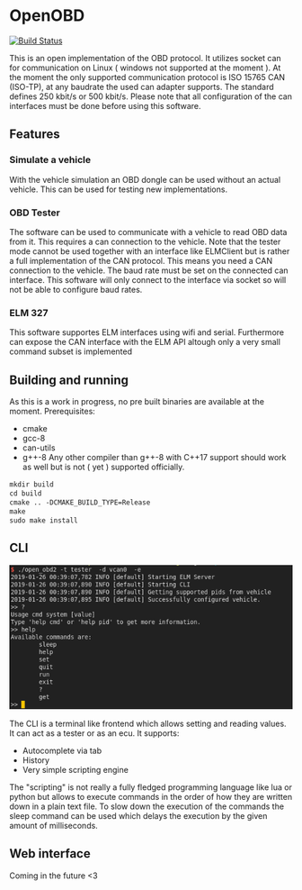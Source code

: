 # OpenOBD
[![Build Status](https://travis-ci.org/alexmohr/OpenOBD.svg?branch=master)](https://travis-ci.org/alexmohr/OpenOBD)

This is an open implementation of the OBD protocol. It utilizes socket can for communication on Linux ( windows not supported at the moment ).
At the moment the only supported communication protocol is ISO 15765 CAN (ISO-TP), at any baudrate the used can adapter supports.
The standard defines 250 kbit/s or 500 kbit/s.
Please note that all configuration of the can interfaces must be done before using this software.

## Features
### Simulate a vehicle
With the vehicle simulation an OBD dongle can be used without an actual vehicle. This can be used for testing new implementations.
### OBD Tester
The software can be used to communicate with a vehicle to read OBD data from it. This requires a can connection to the vehicle. 
Note that the tester mode cannot be used together with an interface like ELMClient but is rather a full implementation of the CAN protocol. 
This means you need a CAN connection to the vehicle. The baud rate must be set on the connected can interface. This software will only 
connect to the interface via socket so will not be able to configure baud rates.

### ELM 327 
This software supportes ELM interfaces using wifi and serial.
Furthermore can expose the CAN interface with the ELM API altough only a very small command subset is implemented

## Building and running
As this is a work in progress, no pre built binaries are available at the moment.
Prerequisites:
* cmake 
* gcc-8 
* can-utils
* g++-8
Any other compiler than g++-8 with C++17 support should work as well but is not ( yet ) supported officially.

````
mkdir build
cd build
cmake .. -DCMAKE_BUILD_TYPE=Release
make
sudo make install
````

## CLI
![CLI Example](https://github.com/alexmohr/OpenOBD/blob/master/doc/cli_example.png)

The CLI is a terminal like frontend which allows setting and reading values. It can act as a tester or as an ecu. 
It supports:
* Autocomplete via tab
* History
* Very simple scripting engine

The "scripting" is not really a fully fledged programming language like lua or python but allows to execute commands
in the order of how they are written down in a plain text file. 
To slow down the execution of the commands the sleep command can be used which delays the execution by the given 
amount of milliseconds. 

## Web interface
Coming in the future <3
